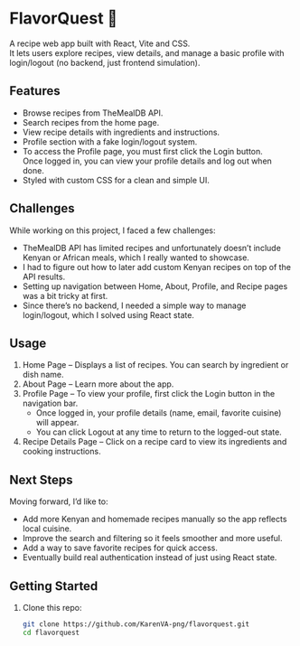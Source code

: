 # FlavorQuest 🍲

A recipe web app built with React, Vite and CSS.  
It lets users explore recipes, view details, and manage a basic profile with login/logout (no backend, just frontend simulation).

## Features
- Browse recipes from TheMealDB API.
- Search recipes from the home page.
- View recipe details with ingredients and instructions.
- Profile section with a fake login/logout system.  
- To access the Profile page, you must first click the Login button.  
  Once logged in, you can view your profile details and log out when done.
- Styled with custom CSS for a clean and simple UI.

## Challenges
While working on this project, I faced a few challenges:  
- TheMealDB API has limited recipes and unfortunately doesn’t include Kenyan or African meals, which I really wanted to showcase.  
- I had to figure out how to later add custom Kenyan recipes on top of the API results.  
- Setting up navigation between Home, About, Profile, and Recipe pages was a bit tricky at first.  
- Since there’s no backend, I needed a simple way to manage login/logout, which I solved using React state.  

## Usage
1. Home Page – Displays a list of recipes. You can search by ingredient or dish name.  
2. About Page – Learn more about the app.  
3. Profile Page – To view your profile, first click the Login button in the navigation bar.  
   - Once logged in, your profile details (name, email, favorite cuisine) will appear.  
   - You can click Logout at any time to return to the logged-out state.  
4. Recipe Details Page – Click on a recipe card to view its ingredients and cooking instructions.  

## Next Steps
Moving forward, I’d like to:  
- Add more Kenyan and homemade recipes manually so the app reflects local cuisine.  
- Improve the search and filtering so it feels smoother and more useful.  
- Add a way to save favorite recipes for quick access.  
- Eventually build real authentication instead of just using React state.  

## Getting Started
1. Clone this repo:
   ```bash
   git clone https://github.com/KarenVA-png/flavorquest.git
   cd flavorquest
